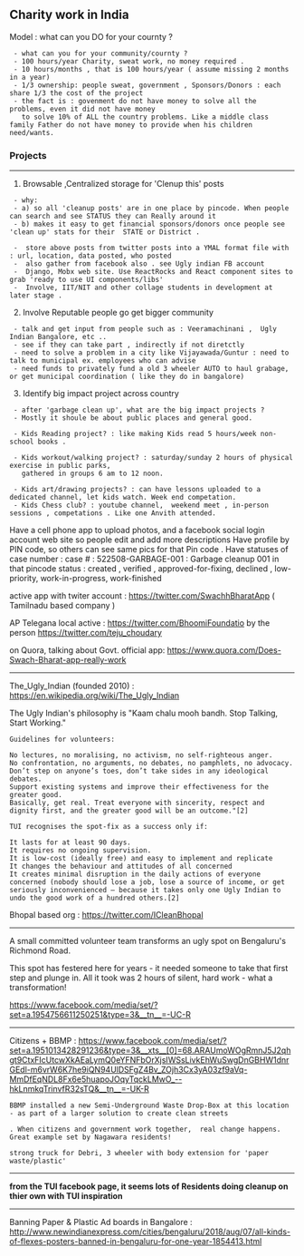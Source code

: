 ## Charity work in India

Model : what can you DO for your cournty ? 
```
 - what can you for your community/cournty ?
 - 100 hours/year Charity, sweat work, no money required .
 - 10 hours/months , that is 100 hours/year ( assume missing 2 months in a year)
 - 1/3 ownership: people sweat, government , Sponsors/Donors : each share 1/3 the cost of the project 
 - the fact is : govenment do not have money to solve all the problems, even it did not have money 
   to solve 10% of ALL the country problems. Like a middle class family Father do not have money to provide when his children need/wants.
 ```
 
### Projects
--------------------
1. Browsable ,Centralized  storage for 'Clenup this' posts
```
 - why: 
 - a) so all 'cleanup posts' are in one place by pincode. When people can search and see STATUS they can Really around it
 - b) makes it easy to get financial sponsors/donors once people see 'clean up' stats for their  STATE or District .
 
 -  store above posts from twitter posts into a YMAL format file with : url, location, data posted, who posted
 -  also gather from facebook also . see Ugly indian FB account
 -  Django, Mobx web site. Use ReactRocks and React component sites to grab 'ready to use UI components/libs'
 -  Involve, IIT/NIT and other collage students in development at later stage .
```

2. Involve Reputable people go get bigger community
```
 - talk and get input from people such as : Veeramachinani ,  Ugly Indian Bangalore, etc .. 
 - see if they can take part , indirectly if not diretctly
 - need to solve a problem in a city like Vijayawada/Guntur : need to talk to municipal ex. employees who can advise 
 - need funds to privately fund a old 3 wheeler AUTO to haul grabage, or get municipal coordination ( like they do in bangalore)

```

3. Identify big impact project across country
```
 - after 'garbage clean up', what are the big impact projects ?
 - Mostly it shoule be about public places and general good.
 
 - Kids Reading project? : like making Kids read 5 hours/week non-school books .
 
 - Kids workout/walking project? : saturday/sunday 2 hours of physical exercise in public parks, 
   gathered in groups 6 am to 12 noon.
   
 - Kids art/drawing projects? : can have lessons uploaded to a dedicated channel, let kids watch. Week end competation.
 - Kids Chess club? : youtube channel,  weekend meet , in-person sessions , competations . Like one Anvith attended.
```


Have a cell phone app to upload photos, and a facebook social login account web site so people edit and add more descriptions
Have profile by PIN code, so others can see same pics for that Pin code .
Have statuses of case number :
  case # : 522508-GARBAGE-001 : Garbage cleanup 001 in that pincode
  status :  created , verified , approved-for-fixing, declined , low-priority, work-in-progress, work-finished
  
  active app with twiter account : https://twitter.com/SwachhBharatApp ( Tamilnadu based company )
  
  AP Telegana local active : https://twitter.com/BhoomiFoundatio by the person https://twitter.com/teju_choudary
  
  on Quora, talking about Govt. official app: https://www.quora.com/Does-Swach-Bharat-app-really-work
  
  ---
  The_Ugly_Indian (founded 2010) : https://en.wikipedia.org/wiki/The_Ugly_Indian 
 
  The Ugly Indian's philosophy is "Kaam chalu mooh bandh. Stop Talking, Start Working." 
   ```
  Guidelines for volunteers:
  
  No lectures, no moralising, no activism, no self-righteous anger.
  No confrontation, no arguments, no debates, no pamphlets, no advocacy.
  Don’t step on anyone’s toes, don’t take sides in any ideological debates.
  Support existing systems and improve their effectiveness for the greater good.
  Basically, get real. Treat everyone with sincerity, respect and dignity first, and the greater good will be an outcome."[2]
 
TUI recognises the spot-fix as a success only if:

It lasts for at least 90 days.
It requires no ongoing supervision.
It is low-cost (ideally free) and easy to implement and replicate
It changes the behaviour and attitudes of all concerned
It creates minimal disruption in the daily actions of everyone concerned (nobody should lose a job, lose a source of income, or get seriously inconvenienced – because it takes only one Ugly Indian to undo the good work of a hundred others.[2]

```

Bhopal based org : https://twitter.com/ICleanBhopal

----------
A small committed volunteer team transforms an ugly spot on Bengaluru's Richmond Road. 

This spot has festered here for years - it needed someone to take that first step and plunge in. 
All it took was 2 hours of silent, hard work - what a transformation!

https://www.facebook.com/media/set/?set=a.1954756611250251&type=3&__tn__=-UC-R

-------------

Citizens + BBMP  : https://www.facebook.com/media/set/?set=a.1951013428291236&type=3&__xts__[0]=68.ARAUmoWOgRmnJ5J2qhgt9CtxFIcUtcwXkAEaLymQ0eYFNFbOrXjsIWSsLivkEhWuSwgDnGBHW1dnrGEdl-m6vrW6K7he9iQN94UlDSFgZ4Bv_ZOjh3Cx3yA03zf9aVq-MmDfEqNDL8Fx6e5huapoJOqyTqckLMwO_--hkLnmkqTrinvfR32sTQ&__tn__=-UK-R
```
BBMP installed a new Semi-Underground Waste Drop-Box at this location - as part of a larger solution to create clean streets

. When citizens and government work together,  real change happens.
Great example set by Nagawara residents!

strong truck for Debri, 3 wheeler with body extension for 'paper waste/plastic'
```
--------
 
 **from the TUI facebook page, it seems lots of Residents doing cleanup on thier own with TUI inspiration** 

------
Banning Paper & Plastic Ad boards in Bangalore : 
http://www.newindianexpress.com/cities/bengaluru/2018/aug/07/all-kinds-of-flexes-posters-banned-in-bengaluru-for-one-year-1854413.html
